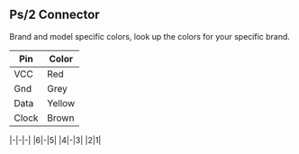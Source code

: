 ## Ps/2 Connector

Brand and model specific colors, look up the colors for your specific brand.

|Pin|Color|
|-|-|
|VCC|Red|
|Gnd|Grey|
|Data|Yellow|
|Clock|Brown|

|-|-|-|
|6|-|5|
|4|-|3|
|2|1|
